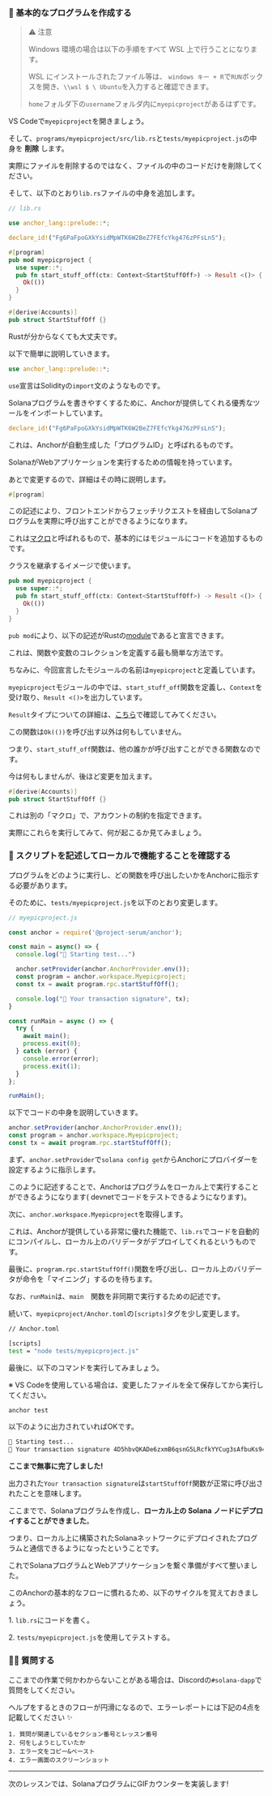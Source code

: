 ### 👶 基本的なプログラムを作成する

> ⚠️ 注意
>
> Windows 環境の場合は以下の手順をすべて WSL 上で行うことになります。
>
> WSL にインストールされたファイル等は、 `windows キー + R`で`RUN`ボックスを開き、`\\wsl $ \ Ubuntu`を入力すると確認できます。
>
> `home`フォルダ下の`username`フォルダ内に`myepicproject`があるはずです。

VS Codeで`myepicproject`を開きましょう。

そして、`programs/myepicproject/src/lib.rs`と`tests/myepicproject.js`の中身を **削除** します。

実際にファイルを削除するのではなく、ファイルの中のコードだけを削除してください。

そして、以下のとおり`lib.rs`ファイルの中身を追加します。

```rust
// lib.rs

use anchor_lang::prelude::*;

declare_id!("Fg6PaFpoGXkYsidMpWTK6W2BeZ7FEfcYkg476zPFsLnS");

#[program]
pub mod myepicproject {
  use super::*;
  pub fn start_stuff_off(ctx: Context<StartStuffOff>) -> Result <()> {
    Ok(())
  }
}

#[derive(Accounts)]
pub struct StartStuffOff {}
```

Rustが分からなくても大丈夫です。

以下で簡単に説明していきます。

```rust
use anchor_lang::prelude::*;
```

`use`宣言はSolidityの`import`文のようなものです。

Solanaプログラムを書きやすくするために、Anchorが提供してくれる優秀なツールをインポートしています。

```rust
declare_id!("Fg6PaFpoGXkYsidMpWTK6W2BeZ7FEfcYkg476zPFsLnS");
```

これは、Anchorが自動生成した「プログラムID」と呼ばれるものです。

SolanaがWebアプリケーションを実行するための情報を持っています。

あとで変更するので、詳細はその時に説明します。

```rust
#[program]
```

この記述により、フロントエンドからフェッチリクエストを経由してSolanaプログラムを実際に呼び出すことができるようになります。

これは[マクロ](http://web.mit.edu/rust-lang_v1.25/arch/amd64_ubuntu1404/share/doc/rust/html/book/first-edition/macros.html)と呼ばれるもので、基本的にはモジュールにコードを追加するものです。

クラスを継承するイメージで使います。

```rust
pub mod myepicproject {
  use super::*;
  pub fn start_stuff_off(ctx: Context<StartStuffOff>) -> Result <()> {
    Ok(())
  }
}
```

`pub mod`により、以下の記述がRustの[module](https://stevedonovan.github.io/rust-gentle-intro/4-modules.html)であると宣言できます。

これは、関数や変数のコレクションを定義する最も簡単な方法です。

ちなみに、今回宣言したモジュールの名前は`myepicproject`と定義しています。

`myepicproject`モジュールの中では、`start_stuff_off`関数を定義し、`Context`を受け取り、`Result <()>`を出力しています。

`Result`タイプについての詳細は、[こちら](https://doc.rust-lang.org/std/result)で確認してみてください。

この関数は`Ok(())`を呼び出す以外は何もしていません。

つまり、`start_stuff_off`関数は、他の誰かが呼び出すことができる関数なのです。

今は何もしませんが、後ほど変更を加えます。

```rust
#[derive(Accounts)]
pub struct StartStuffOff {}
```

これは別の「マクロ」で、アカウントの制約を指定できます。

実際にこれらを実行してみて、何が起こるか見てみましょう。


### 💎 スクリプトを記述してローカルで機能することを確認する

プログラムをどのように実行し、どの関数を呼び出したいかをAnchorに指示する必要があります。

そのために、`tests/myepicproject.js`を以下のとおり変更します。

```javascript
// myepicproject.js

const anchor = require('@project-serum/anchor');

const main = async() => {
  console.log("🚀 Starting test...")

  anchor.setProvider(anchor.AnchorProvider.env());
  const program = anchor.workspace.Myepicproject;
  const tx = await program.rpc.startStuffOff();

  console.log("📝 Your transaction signature", tx);
}

const runMain = async () => {
  try {
    await main();
    process.exit(0);
  } catch (error) {
    console.error(error);
    process.exit(1);
  }
};

runMain();
```

以下でコードの中身を説明していきます。

```javascript
anchor.setProvider(anchor.AnchorProvider.env());
const program = anchor.workspace.Myepicproject;
const tx = await program.rpc.startStuffOff();
```

まず、`anchor.setProvider`で`solana config get`からAnchorにプロバイダーを設定するように指示します。

このように記述することで、Anchorはプログラムをローカル上で実行することができるようになります( devnetでコードをテストできるようになります)。

次に、`anchor.workspace.Myepicproject`を取得します。

これは、Anchorが提供している非常に優れた機能で、`lib.rs`でコードを自動的にコンパイルし、ローカル上のバリデータがデプロイしてくれるというものです。

最後に、`program.rpc.startStuffOff()`関数を呼び出し、ローカル上のバリデータが命令を「マイニング」するのを待ちます。

なお、`runMain`は、`main`　関数を非同期で実行するための記述です。

続いて、`myepicproject/Anchor.toml`の`[scripts]`タグを少し変更します。

```bash
// Anchor.toml

[scripts]
test = "node tests/myepicproject.js"
```

最後に、以下のコマンドを実行してみましょう。

※ VS Codeを使用している場合は、変更したファイルを全て保存してから実行してください。

```bash
anchor test
```

以下のように出力されていればOKです。

```bash
🚀 Starting test...
📝 Your transaction signature 4D5hbvQKADe6zxmB6qsnG5LRcfkYYCug3sAfbuKs94UdY1B4Hmj85DvnNLbagUxXQPqAJQDLocECEPtNa6RPayuS
```


**ここまで無事に完了しました!**

出力された`Your transaction signature`は`startStuffOff`関数が正常に呼び出されたことを意味します。

ここまでで、Solanaプログラムを作成し、**ローカル上の Solana ノードにデプロイすることができました**。

つまり、ローカル上に構築されたSolanaネットワークにデプロイされたプログラムと通信できるようになったということです。

これでSolanaプログラムとWebアプリケーションを繋ぐ準備がすべて整いました。

このAnchorの基本的なフローに慣れるため、以下のサイクルを覚えておきましょう。

1\. `lib.rs`にコードを書く。

2\. `tests/myepicproject.js`を使用してテストする。


### 🙋‍♂️ 質問する

ここまでの作業で何かわからないことがある場合は、Discordの`#solana-dapp`で質問をしてください。

ヘルプをするときのフローが円滑になるので、エラーレポートには下記の4点を記載してください ✨

```
1. 質問が関連しているセクション番号とレッスン番号
2. 何をしようとしていたか
3. エラー文をコピー&ペースト
4. エラー画面のスクリーンショット
```

---

次のレッスンでは、SolanaプログラムにGIFカウンターを実装します!
